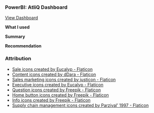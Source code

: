 ### PowerBI: AtliQ Dashboard

<a href="https://www.loom.com/share/1c5307dc2cec44acbc85a4fb34eb095b" target="_blank">View Dashboard</a>


**What I used**


**Summary**


**Recommendation**


### Attribution
- <a href="https://www.flaticon.com/free-icons/sale" title="sale icons">Sale icons created by Eucalyp - Flaticon</a>
- <a href="https://www.flaticon.com/free-icons/content" title="content icons">Content icons created by dDara - Flaticon</a>
- <a href="https://www.flaticon.com/free-icons/sales-marketing" title="sales marketing icons">Sales marketing icons created by justicon - Flaticon</a>
- <a href="https://www.flaticon.com/free-icons/executive" title="executive icons">Executive icons created by Eucalyp - Flaticon</a>
- <a href="https://www.flaticon.com/free-icons/question" title="question icons">Question icons created by Freepik - Flaticon</a>
- <a href="https://www.flaticon.com/free-icons/home-button" title="home button icons">Home button icons created by Freepik - Flaticon</a>
- <a href="https://www.flaticon.com/free-icons/info" title="info icons">Info icons created by Freepik - Flaticon</a>
- <a href="https://www.flaticon.com/free-icons/supply-chain-management" title="supply chain management icons">Supply chain management icons created by Parzival’ 1997 - Flaticon</a>
